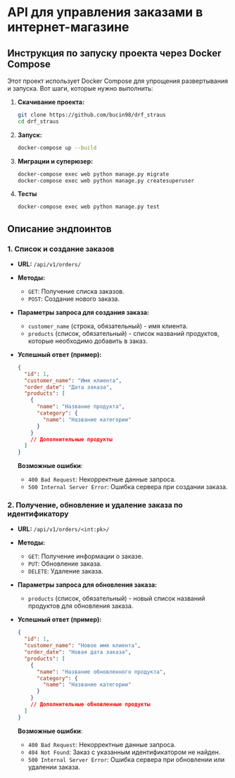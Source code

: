 # API для управления заказами в интернет-магазине

## Инструкция по запуску проекта через Docker Compose

Этот проект использует Docker Compose для упрощения развертывания и запуска. Вот шаги, которые нужно выполнить:

1. **Скачивание проекта:**
   ```bash
   git clone https://github.com/bucin98/drf_straus
   cd drf_straus
   ```

2. **Запуск:**
   ```bash
   docker-compose up --build
   ```

3. **Миграции и суперюзер:**
    ```bash
    docker-compose exec web python manage.py migrate
    docker-compose exec web python manage.py createsuperuser
    ```
4. **Тесты**
    ```bash
    docker-compose exec web python manage.py test
    ```

## Описание эндпоинтов

### 1. Список и создание заказов

- **URL:** `/api/v1/orders/`

- **Методы:**
    - `GET`: Получение списка заказов.
    - `POST`: Создание нового заказа.

- **Параметры запроса для создания заказа:**
    - `customer_name` (строка, обязательный) - имя клиента.
    - `products` (список, обязательный) - список названий продуктов, которые необходимо добавить в заказ.

- **Успешный ответ (пример):**
  ```json
  {
    "id": 1,
    "customer_name": "Имя клиента",
    "order_date": "Дата заказа",
    "products": [
      {
        "name": "Название продукта",
        "category": {
          "name": "Название категории"
        }
      }
      // Дополнительные продукты
    ]
  }
  ```

  **Возможные ошибки**:
    - `400 Bad Request`: Некорректные данные запроса.
    - `500 Internal Server Error`: Ошибка сервера при создании заказа.

### 2. Получение, обновление и удаление заказа по идентификатору

- **URL:** `/api/v1/orders/<int:pk>/`

- **Методы:**
    - `GET`: Получение информации о заказе.
    - `PUT`: Обновление заказа.
    - `DELETE`: Удаление заказа.

- **Параметры запроса для обновления заказа:**
    - `products` (список, обязательный) - новый список названий продуктов для обновления заказа.

- **Успешный ответ (пример):**
  ```json
  {
    "id": 1,
    "customer_name": "Новое имя клиента",
    "order_date": "Новая дата заказа",
    "products": [
      {
        "name": "Название обновленного продукта",
        "category": {
          "name": "Название категории"
        }
      }
      // Дополнительные обновленные продукты
    ]
  }
  ```

  **Возможные ошибки**:
    - `400 Bad Request`: Некорректные данные запроса.
    - `404 Not Found`: Заказ с указанным идентификатором не найден.
    - `500 Internal Server Error`: Ошибка сервера при обновлении или удалении заказа.
